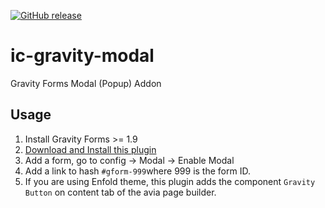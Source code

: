 [![GitHub release](https://img.shields.io/github/release/InCuca/ic-gravity-modal.svg)](https://GitHub.com/InCuca/ic-gravity-modal/releases/)

# ic-gravity-modal
Gravity Forms Modal (Popup) Addon

## Usage

1. Install Gravity Forms >= 1.9
2. [Download and Install this plugin](https://github.com/InCuca/ic-gravity-modal/archive/v0.1.0.zip)
3. Add a form, go to config -> Modal -> Enable Modal
4. Add a link to hash `#gform-999`where 999 is the form ID.
5. If you are using Enfold theme, this plugin adds the component `Gravity Button` on content tab of the avia page builder.
